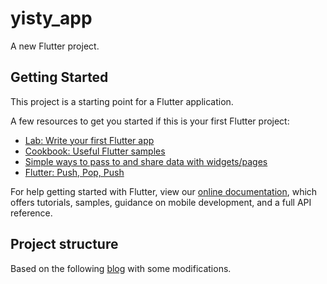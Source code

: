# yisty_app

A new Flutter project.

## Getting Started

This project is a starting point for a Flutter application.

A few resources to get you started if this is your first Flutter project:

- [Lab: Write your first Flutter app](https://flutter.dev/docs/get-started/codelab)
- [Cookbook: Useful Flutter samples](https://flutter.dev/docs/cookbook)
- [Simple ways to pass to and share data with widgets/pages](https://medium.com/flutter-community/simple-ways-to-pass-to-and-share-data-with-widgets-pages-f8988534bd5b)
- [Flutter: Push, Pop, Push](https://medium.com/flutter-community/flutter-push-pop-push-1bb718b13c31)

For help getting started with Flutter, view our
[online documentation](https://flutter.dev/docs), which offers tutorials,
samples, guidance on mobile development, and a full API reference.

## Project structure

Based on the following [blog](https://hackernoon.com/scalable-app-structure-in-flutter-dad61a4bc389) with some modifications.
